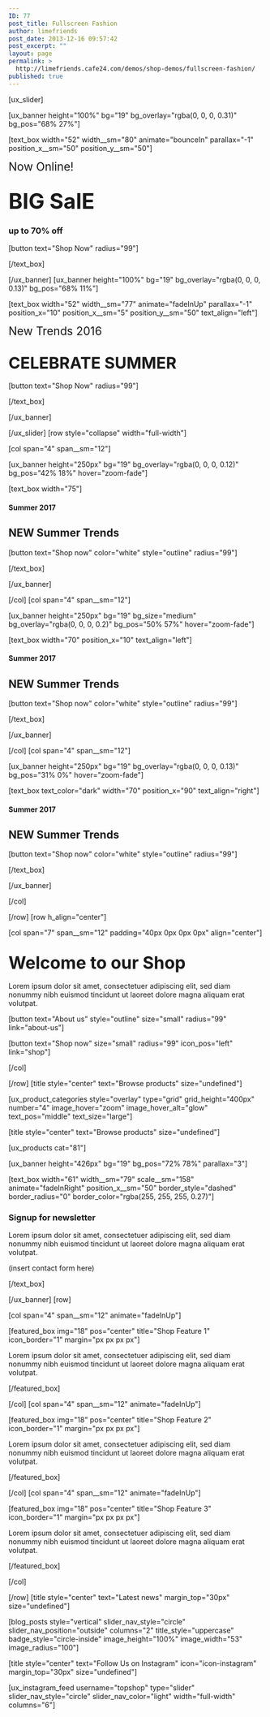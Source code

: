 ```yaml
---
ID: 77
post_title: Fullscreen Fashion
author: limefriends
post_date: 2013-12-16 09:57:42
post_excerpt: ""
layout: page
permalink: >
  http://limefriends.cafe24.com/demos/shop-demos/fullscreen-fashion/
published: true
---
```

[ux_slider]

[ux_banner height="100%" bg="19" bg_overlay="rgba(0, 0, 0, 0.31)" bg_pos="68% 27%"]

[text_box width="52" width__sm="80" animate="bounceIn" parallax="-1" position_x__sm="50" position_y__sm="50"]

<p class="alt-font"><span style="font-size: 160%;">Now Online!</span></p>
<h2 class="uppercase"><strong><span style="font-size: 200%;" data-line-height="xs">BIG SalE</span></strong></h2>
<h3 class="lead uppercase">up to <strong>70%</strong> off</h3>
[button text="Shop Now" radius="99"]


[/text_box]

[/ux_banner]
[ux_banner height="100%" bg="19" bg_overlay="rgba(0, 0, 0, 0.13)" bg_pos="68% 11%"]

[text_box width="52" width__sm="77" animate="fadeInUp" parallax="-1" position_x="10" position_x__sm="5" position_y__sm="50" text_align="left"]

<p class="alt-font"><span style="font-size: 160%;">New Trends 2016</span></p>
<h2 class="uppercase"><span style="font-size: 150%;"><strong><span data-line-height="xs">CELEBRATE SUMMER<br /></span></strong></span></h2>
[button text="Shop Now" radius="99"]


[/text_box]

[/ux_banner]

[/ux_slider]
[row style="collapse" width="full-width"]

[col span="4" span__sm="12"]

[ux_banner height="250px" bg="19" bg_overlay="rgba(0, 0, 0, 0.12)" bg_pos="42% 18%" hover="zoom-fade"]

[text_box width="75"]

<h4 class="uppercase">Summer 2017</h4>
<h2 class="uppercase"><strong>NEW Summer Trends</strong></h2>
[button text="Shop now" color="white" style="outline" radius="99"]


[/text_box]

[/ux_banner]

[/col]
[col span="4" span__sm="12"]

[ux_banner height="250px" bg="19" bg_size="medium" bg_overlay="rgba(0, 0, 0, 0.2)" bg_pos="50% 57%" hover="zoom-fade"]

[text_box width="70" position_x="10" text_align="left"]

<h4 class="uppercase">Summer 2017</h4>
<h2 class="uppercase"><strong>NEW Summer Trends</strong></h2>
[button text="Shop now" color="white" style="outline" radius="99"]


[/text_box]

[/ux_banner]

[/col]
[col span="4" span__sm="12"]

[ux_banner height="250px" bg="19" bg_overlay="rgba(0, 0, 0, 0.13)" bg_pos="31% 0%" hover="zoom-fade"]

[text_box text_color="dark" width="70" position_x="90" text_align="right"]

<h4 class="uppercase">Summer 2017</h4>
<h2 class="uppercase"><strong>NEW Summer Trends</strong></h2>
[button text="Shop now" color="white" style="outline" radius="99"]


[/text_box]

[/ux_banner]

[/col]

[/row]
[row h_align="center"]

[col span="7" span__sm="12" padding="40px 0px 0px 0px" align="center"]

<h2 class="uppercase"><span style="font-size: 160%;">Welcome to our Shop</span></h2>
<p>Lorem ipsum dolor sit amet, consectetuer adipiscing elit, sed diam nonummy nibh euismod tincidunt ut laoreet dolore magna aliquam erat volutpat.</p>
[button text="About us" style="outline" size="small" radius="99" link="about-us"]

[button text="Shop now" size="small" radius="99" icon_pos="left" link="shop"]


[/col]

[/row]
[title style="center" text="Browse products" size="undefined"]

[ux_product_categories style="overlay" type="grid" grid_height="400px" number="4" image_hover="zoom" image_hover_alt="glow" text_pos="middle" text_size="large"]

[title style="center" text="Browse products" size="undefined"]

[ux_products cat="81"]

[ux_banner height="426px" bg="19" bg_pos="72% 78%" parallax="3"]

[text_box width="61" width__sm="79" scale__sm="158" animate="fadeInRight" position_x__sm="50" border_style="dashed" border_radius="0" border_color="rgba(255, 255, 255, 0.27)"]

<h3 class="uppercase"><strong>Signup for newsletter</strong></h3>
<p>Lorem ipsum dolor sit amet, consectetuer adipiscing elit, sed diam nonummy nibh euismod tincidunt ut laoreet dolore magna aliquam erat volutpat.</p>
(insert contact form here)


[/text_box]

[/ux_banner]
[row]

[col span="4" span__sm="12" animate="fadeInUp"]

[featured_box img="18" pos="center" title="Shop Feature 1" icon_border="1" margin="px px px px"]

<p>Lorem ipsum dolor sit amet, consectetuer adipiscing elit, sed diam nonummy nibh euismod tincidunt ut laoreet dolore magna aliquam erat volutpat.</p>

[/featured_box]

[/col]
[col span="4" span__sm="12" animate="fadeInUp"]

[featured_box img="18" pos="center" title="Shop Feature 2" icon_border="1" margin="px px px px"]

<p>Lorem ipsum dolor sit amet, consectetuer adipiscing elit, sed diam nonummy nibh euismod tincidunt ut laoreet dolore magna aliquam erat volutpat.</p>

[/featured_box]

[/col]
[col span="4" span__sm="12" animate="fadeInUp"]

[featured_box img="18" pos="center" title="Shop Feature 3" icon_border="1" margin="px px px px"]

<p>Lorem ipsum dolor sit amet, consectetuer adipiscing elit, sed diam nonummy nibh euismod tincidunt ut laoreet dolore magna aliquam erat volutpat.</p>

[/featured_box]

[/col]

[/row]
[title style="center" text="Latest news" margin_top="30px" size="undefined"]

[blog_posts style="vertical" slider_nav_style="circle" slider_nav_position="outside" columns="2" title_style="uppercase" badge_style="circle-inside" image_height="100%" image_width="53" image_radius="100"]

[title style="center" text="Follow Us on Instagram" icon="icon-instagram" margin_top="30px" size="undefined"]

[ux_instagram_feed username="topshop" type="slider" slider_nav_style="circle" slider_nav_color="light" width="full-width" columns="6"]